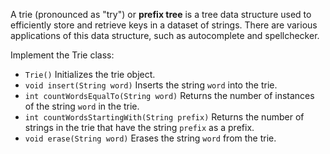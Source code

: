 A trie (pronounced as "try") or **prefix tree** is a tree data structure used to efficiently store and retrieve keys in a dataset of strings. There are various applications of this data structure, such as autocomplete and spellchecker.

Implement the Trie class:

- `Trie()` Initializes the trie object.
- `void insert(String word)` Inserts the string `word` into the trie.
- `int countWordsEqualTo(String word)` Returns the number of instances of the string `word` in the trie.
- `int countWordsStartingWith(String prefix)` Returns the number of strings in the trie that have the string `prefix` as a prefix.
- `void erase(String word)` Erases the string `word` from the trie.